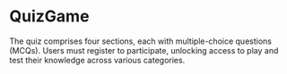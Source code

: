 # QuizGame
The quiz comprises four sections, each with multiple-choice questions (MCQs). Users must register to participate, unlocking access to play and test their knowledge across various categories.

